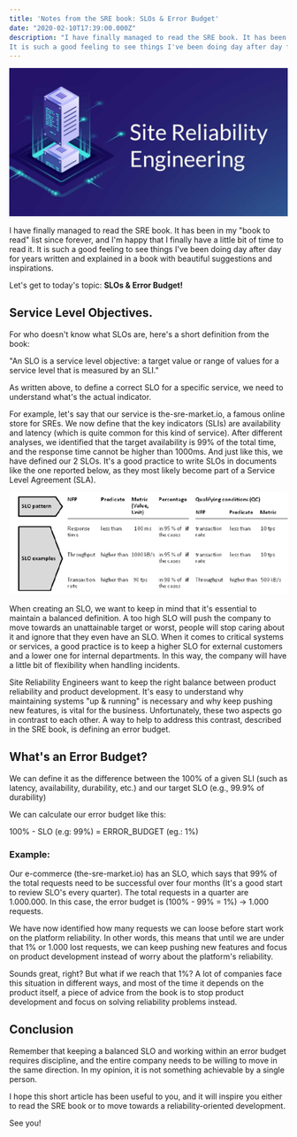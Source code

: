 ```yaml
---
title: 'Notes from the SRE book: SLOs & Error Budget'
date: "2020-02-10T17:39:00.000Z"
description: "I have finally managed to read the SRE book. It has been in my 'book to read' list since forever, and I'm happy that I finally have a little bit of time to read it.
It is such a good feeling to see things I've been doing day after day for years written and explained in a book with beautiful suggestions and inspirations."
---
```


!['sre'](./sre.png)

I have finally managed to read the SRE book. It has been in my "book to read" list since forever, and I'm happy that I finally have a little bit of time to read it.
It is such a good feeling to see things I've been doing day after day for years written and explained in a book with beautiful suggestions and inspirations.

Let's get to today's topic: **SLOs & Error Budget!**

## Service Level Objectives.

For who doesn't know what SLOs are, here's a short definition from the book:

"An SLO is a service level objective: a target value or range of values for a service level that is measured by an SLI."

As written above, to define a correct SLO for a specific service, we need to understand what's the actual indicator.

For example, let's say that our service is the-sre-market.io, a famous online store for SREs. We now define that the key indicators (SLIs) are availability and latency (which is quite common for this kind of service). After different analyses, we identified that the target availability is 99% of the total time, and the response time cannot be higher than 1000ms.
And just like this, we have defined our 2 SLOs. It's a good practice to write SLOs in documents like the one reported below, as they most likely become part of a Service Level Agreement (SLA).

!['slo-document'](./slo.png)

When creating an SLO, we want to keep in mind that it's essential to maintain a balanced definition. 
A too high SLO will push the company to move towards an unattainable target or worst, people will stop caring about it and ignore that they even have an SLO.
When it comes to critical systems or services, a good practice is to keep a higher SLO for external customers and a lower one for internal departments. In this way, the company will have a little bit of flexibility when handling incidents.

Site Reliability Engineers want to keep the right balance between product reliability and product development. It's easy to understand why maintaining systems "up & running" is necessary and why keep pushing new features, is vital for the business. Unfortunately, these two aspects go in contrast to each other.
A way to help to address this contrast, described in the SRE book, is defining an error budget.

## What's an Error Budget?

We can define it as the difference between the 100% of a given SLI (such as latency, availability, durability, etc.) and our target SLO (e.g., 99.9% of durability)

We can calculate our error budget like this:

100% - SLO (e.g: 99%) = ERROR_BUDGET (eg.: 1%)

### Example:

Our e-commerce (the-sre-market.io) has an SLO, which says that 99% of the total requests need to be successful over four months (It's a good start to review SLO's every quarter).
The total requests in a quarter are 1.000.000.
In this case, the error budget is (100% - 99% = 1%) -> 1.000 requests.

We have now identified how many requests we can loose before start work on the platform reliability. In other words, this means that until we are under that 1% or 1.000 lost requests, we can keep pushing new features and focus on product development instead of worry about the platform's reliability. 

Sounds great, right? But what if we reach that 1%?
A lot of companies face this situation in different ways, and most of the time it depends on the product itself, a piece of advice from the book is to stop product development and focus on solving reliability problems instead.

## Conclusion

Remember that keeping a balanced SLO and working within an error budget requires discipline, and the entire company needs to be willing to move in the same direction.
In my opinion, it is not something achievable by a single person.

I hope this short article has been useful to you, and it will inspire you either to read the SRE book or to move towards a reliability-oriented development.

See you!

